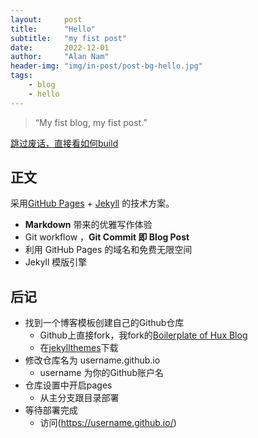 ```yaml
---
layout:     post
title:      "Hello"
subtitle:   "my fist post"
date:       2022-12-01
author:     "Alan Nam"
header-img: "img/in-post/post-bg-hello.jpg"
tags:
    - blog
    - hello
---
```




> “My fist blog, my fist post.”

[跳过废话，直接看如何build ](#build)

## 正文


采用[GitHub Pages](https://pages.github.com/) + [Jekyll](http://jekyllrb.com/)  的技术方案。


* **Markdown** 带来的优雅写作体验
* Git workflow ，**Git Commit 即 Blog Post**
* 利用 GitHub Pages 的域名和免费无限空间
* Jekyll 模版引擎



<p id = "build"></p>

## 后记
* 找到一个博客模板创建自己的Github仓库
    * Github上直接fork，我fork的[Boilerplate of Hux Blog](https://github.com/Huxpro/huxblog-boilerplate)
    * 在[jekyllthemes](http://jekyllthemes.org/)下载
* 修改仓库名为 username.github.io
    * username 为你的Github账户名
* 仓库设置中开启pages
    * 从主分支跟目录部署
* 等待部署完成
    * 访问(https://username.github.io/)



